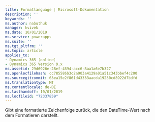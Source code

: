 ```yaml
---
title: Formatlanguage | Microsoft-Dokumentation
description: ''
keywords: ''
ms.author: nabuthuk
manager: kvivek
ms.date: 10/01/2019
ms.service: powerapps
ms.suite: ''
ms.tgt_pltfrm: ''
ms.topic: article
applies_to:
- Dynamics 365 (online)
- Dynamics 365 Version 9.x
ms.assetid: 29d6926e-28ef-4894-acc6-8aa1a6e7b327
ms.openlocfilehash: cc785586b3c2a903a4129a01a51c343bbef4c200
ms.sourcegitcommit: 63ea15e2f861d43333aacda19230cd8922d7bdfd
ms.translationtype: MT
ms.contentlocale: de-DE
ms.lasthandoff: 10/01/2019
ms.locfileid: "72337859"
---
```

Gibt eine formatierte Zeichenfolge zurück, die den DateTime-Wert nach dem Formatieren darstellt.
